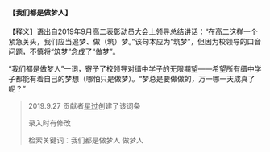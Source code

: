 #### 【我们都是做梦人】

【释义】语出自2019年9月高二表彰动员大会上领导总结讲话：“在高二这样一个紧急关头，我们应当追梦、做（筑）梦。”该句本应为“筑梦”，但因为校领导的口音问题，不慎将“筑梦”念成了“做梦”。

“我们都是做梦人”一词，寄予了校领导对缙中学子的无限期望——希望所有缙中学子都能有着自己的梦想（哪怕只是做梦）。“梦总是要做做的，万一哪一天成真了呢？”

> 2019.9.27 贡献者<u>星过</u>创建了该词条
>
> 录入时有修改
>
> 检索关键词：我们都是做梦人 做梦人